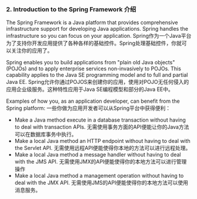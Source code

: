 ### 2. Introduction to the Spring Framework 介绍
The Spring Framework is a Java platform that provides comprehensive infrastructure support for developing Java applications. Spring handles the infrastructure so you can focus on your application.
Spring作为一个Java平台为了支持你开发应用提供了各种各样的基础控件。Spring处理基础控件，你就可以关注你的应用了。

Spring enables you to build applications from "plain old Java objects" (POJOs) and to apply enterprise services non-invasively to POJOs. This capability applies to the Java SE programming model and to full and partial Java EE.
Spring允许你通过POJOS来创建你的应用，使用对POJO无任何侵入的应用企业级服务。这种特性应用于Java SE编程模型和部分的Java EE中。

Examples of how you, as an application developer, can benefit from the Spring platform:
一些你做为应用开发者可以从Spring平台中获得便利：

* Make a Java method execute in a database transaction without having to deal with transaction APIs.
无需使用事务方面的API便能让你的Java方法可以在数据库事务中执行。
* Make a local Java method an HTTP endpoint without having to deal with the Servlet API.
无需使用远程API便能使得你本地的方法可以进行远程处理。
* Make a local Java method a message handler without having to deal with the JMS API.
无需使用JMX的API便能使得你的本地方法可以进行管理操作
* Make a local Java method a management operation without having to deal with the JMX API.
无需使用JMS的API便能使得你的本地方法可以使用消息服务。
